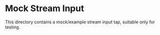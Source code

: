 # Mock Stream Input

This directory contains a mock/example stream input tap, suitable only for testing.

